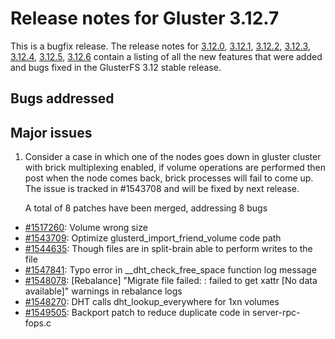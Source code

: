 # Release notes for Gluster 3.12.7

This is a bugfix release. The release notes for [3.12.0](3.12.0.md), [3.12.1](3.12.1.md), [3.12.2](3.12.2.md), [3.12.3](3.12.3.md), [3.12.4](3.12.4.md), [3.12.5](3.12.5.md), [3.12.6](3.12.6.md) contain a listing of all the new features that were added and bugs fixed in the GlusterFS 3.12 stable release.

## Bugs addressed

## Major issues

1. Consider a case in which one of the nodes goes down in gluster cluster with brick multiplexing enabled, if volume operations are performed then post when the node comes back, brick processes will fail to come up. The issue is tracked in #1543708 and will be fixed by next release.

   A total of 8 patches have been merged, addressing 8 bugs

- [#1517260](https://bugzilla.redhat.com/1517260): Volume wrong size
- [#1543709](https://bugzilla.redhat.com/1543709): Optimize glusterd_import_friend_volume code path
- [#1544635](https://bugzilla.redhat.com/1544635): Though files are in split-brain able to perform writes to the file
- [#1547841](https://bugzilla.redhat.com/1547841): Typo error in \_\_dht_check_free_space function log message
- [#1548078](https://bugzilla.redhat.com/1548078): [Rebalance] "Migrate file failed: <filepath>: failed to get xattr [No data available]" warnings in rebalance logs
- [#1548270](https://bugzilla.redhat.com/1548270): DHT calls dht_lookup_everywhere for 1xn volumes
- [#1549505](https://bugzilla.redhat.com/1549505): Backport patch to reduce duplicate code in server-rpc-fops.c
